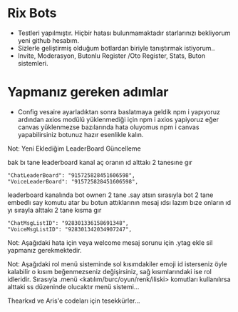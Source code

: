 # Rix Bots

- Testleri yapılmıştır. Hiçbir hatası bulunmamaktadır starlarınızı bekliyorum yeni github hesabım.
- Sizlerle geliştirmiş olduğum botlardan biriyle tanıştırmak istiyorum.. 
- Invite, Moderasyon, Butonlu Register /Oto Register, Stats, Buton sistemleri.

# Yapmanız gereken adımlar

- Config vesaire ayarladıktan sonra baslatmaya geldik npm i yapıyoruz ardından axios modülü yüklenmediği için npm i axios yapiyoruz eğer canvas yüklenmezse bazılarında hata oluyomus npm i canvas yapabilirsiniz botunuz hazır esenlikle kalın.

Not: Yeni Eklediğim LeaderBoard Güncelleme 

bak bı tane leaderboard kanal aç 
oranın ıd alttakı 2 tanesıne gır

    "ChatLeaderBoard": "915725828451606598",
    "VoiceLeaderBoard": "915725828451606598", 

leaderboard kanalında bot ownerı 2 tane .say atsın sırasıyla 
bot 2 tane embedlı say komutu atar bu botun attıklarının mesaj ıdsı lazım bıze
onların ıd yı sırayla alttakı 2 tane kısma gır

    "ChatMsgListID": "928301336158691348",
    "VoiceMsgListID": "928301342034907247",

Not: Aşağıdaki hata için veya welcome mesaj sorunu için .ytag ekle sil yapmanız gerekmektedir.

Not: Aşağıdaki rol menü sisteminde sol kısımdakiler emoji id isterseniz öyle kalabilir o kısım beğenmezseniz değişirsiniz, sağ kısımlarındaki ise rol idleridir.
Sırasıyla .menü <katılım/burc/oyun/renk/iliski> komutları kullanılırsa alttaki ss düzeninde olucaktır menü sistemi...

Thearkxd ve Aris'e codeları için tesekkürler...

